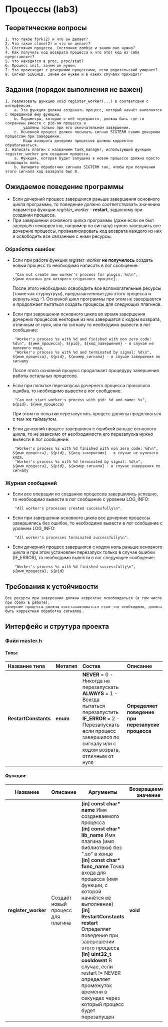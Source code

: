# Процессы (lab3)

## Теоретические вопросы
    1. Что такое fork(2) и что он делает?
    2. Что такое clone(2) и что он делает?
    3. Состояния процесса. Состояние zombie и зачем оно нужно?
    4. Как получить код возврата процесса и что этот код из себя представляет?
    5. Что находится в proc, proc/stat?
    6. Процесс init, зачем он нужен.
    7. Что происходит с дочерними процессами, если родительский умирает?
    8. Сигнал SIGCHLD. Зачем он нужен и в каких случаях приходит?

## Задания (порядок выполнения не важен)
    1. Реализовать функцию void register_worker(...) в соответсвии с интерфейсом.
        a. Эта функция должна создавать процесс, который начнёт выполнятся с переданной ему функции.
        b. Параметры, которые в неё передаются, должны быть где-то сохранены вместе с pid-ом процесса и
            удалены только при его окночательном завершении.
        c. Основной процесс должен посылать сигнал SIGTERM своим дочерним процессам при завершении.
            Коды возврата дочерних процессов должны корректно обрабатываться.
    2. Написать плагин с названием task_manager, использующий функцию register_worker для создания процесса.
        a. Функция, которая будет запущена в новом процессе должна просто возвращать ноль.
        b. Напишите обработчик сигнала SIGTERM так, чтобы при получении этого сигнала код возврата был 0.

## Ожидаемое поведение программы

 - Если дочерний процесс завершился раньше завершения основного цикла программы, то поведение должно соответствовать
 значению параметра функции *register_worker* - **restart**, заданному при создании процесса.
 - При завершении основного цилка программы (даже если он был завершён некорректно, например по сигналу) нужно завершить все
 дочерние процессы, проанализировать код возврата каждого из них и освободить все связанные с ними ресурсы.

### Обработка ошибок

 - Если при работе функции *register_worker* **не получилось** создать новый процесс то необходимо
 написать в лог сообщение:

        "Can not create new worker's process for plugin: %s\n", ${имя_плагина_для_которого_создавался_процесс}.
    После этого необходимо освободить все вспомогательные ресурсы (такие как стуркутруы), предназанченные для этого процесса и вернуть код -1.
    Основной цикл программы при этом не завершается и продолжает пытаться создать процессы для следующих плагинов.
 - Если при заврешении основного цикла во время завершения дочерних процессов некторые из них завершатся с кодом возврата, отличным от нуля,
 или по сигналу то необходимо вывести в лог сообщение:

        "Worker's process %s with %d and finished with non zero code: %d\n", ${имя_процесса}, ${pid}, ${код_завершения} - в случае не нулевого кода,
        "Worker's process %s with %d and terminated by signal: %d\n", ${имя_процесса}, ${pid}, ${номер_сигнала} - в случае завершения по сигналу
    После этого основной процесс продолжает процедуру завершения работы остальных процессов.
 - Если при попытке перезапуска дочернего процесса произошла ошибка, то необходимо вывести в лог сообщение:

        "Can not start worker's process with pid: %d and name: %s", ${pid}, ${имя_процесса}
    При этом по попытки перезапустить процесс должны продолжаться с тем же таймаутом.
 - Если дочерний процесс завершился с ошибкой раньше основного цикла, то не зависимо от необходимости его перезапуска
 нужно вывести в лог сообщение:

        "Worker's process %s with %d finished with non zero code: %d\n", ${имя_процесса}, ${pid}, ${код_завершения} - в случае не нулевого кода,
        "Worker's process %s with %d terminated by signal: %d\n", ${имя_процесса}, ${pid}, ${номер_сигнала} - в случае завершения по сигналу

### Журнал сообщений

 - Если все операции по созданию процессов завершились успешно, то необходимо вывести в лог сообщение с уровнем LOG_INFO:

        "All worker's processes created successfully\n".
 - Если при завершении основного цикла все дочерние процессы завершились без ошибок, то необходимо вывести в лог сообщение с уровнем
 LOG_INFO:

        "All worker's processes terminated successfully\n".
 - Если дочерний процесс завершился с кодом ноль раньше основного цикла и при этом установлен перезапуск только в случае ошибки
 (IF_ERROR), то необходимо вывести в лог следующее сообщение:

        "Worker's process %s with %d finished successfully\n", ${имя_процесса}, ${pid}

## Требования к устойчивости

    Все ресурсы при заверешнии должны корректно освобождаться (в том числе при сбоях в работе),
    дочерние процессы должны восстанавливаться если это необходимо, должна быть корректная обработка сигналов.

## Интерфейс и струтура проекта

### Файл master.h

#### Типы:

<table>
  <thead>
    <tr>
      <th style="text-align: left;">Название типа</th>
      <th style="text-align: left;">Метатип</th>
      <th style="text-align: left;">Состав</th>
      <th style="text-align: left;">Описание</th>
    </tr>
  </thead>
  <tbody>
    <tr>
      <td style="text-align: left;"><b>RestartConstants</b></td>
      <td style="text-align: left;"><b>enum</b></td>
      <td style="text-align: left;">
        <b>NEVER</b> = 0 - Никогда не перезапускать<br>
        <b>ALWAYS</b> = 1 - Всегда пытаться перезапустить<br>
        <b>IF_ERROR</b> = 2 - Перезапускать если процесс завершился по сигналу или
            с кодом возрата, отличным от нуля
      </td>
      <td style="text-align: left;"><b>Определяет поведение при перезапуске процесса</b></td>
    </tr>
  </tbody>
</table>

#### Функции:

<table>
    <thead>
        <tr>
            <th>Название</th>
            <th>Описание</th>
            <th>Аргументы</th>
            <th>Возвращаемое значение</th>
        </tr>
    </thead>
    <tbody>
        <tr>
            <td><b>register_worker</b></td>
            <td>Создаёт новый процесс для плагина</td>
            <td>
                <b>[in] const char* name</b> Имя созданваемого процесса<br>
                <b>[in] const char* lib_name</b> Имя плагина (имя библиотеки) без ".so" в конце<br>
                <b>[in] const char* func_name</b> Точка входа для процесса (имя функции, с которой начнётся её выполнение)<br>
                <b>[in] RestartConstants restart</b> Определяет поведение при заверешении этого процесса<br>
                <b>[in] uint32_t cooldownt</b> В случае, если restart != NEVER определяет промежуток времени в секундах
                    через который процесс будет перезапущен
            </td>
            <td><b>void</td>
        </tr>
    </tbody> 
</table>